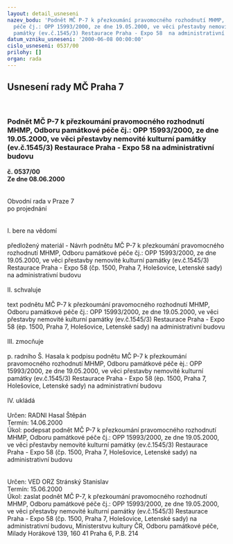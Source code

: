 ```yaml
---
layout: detail_usneseni
nazev_bodu: 'Podnět MČ P-7 k přezkoumání pravomocného rozhodnutí MHMP, Odboru památkové
  péče čj.: OPP 15993/2000, ze dne 19.05.2000, ve věci přestavby nemovité kulturní
  památky (ev.č.1545/3) Restaurace Praha - Expo 58  na administrativní budovu'
datum_vzniku_usneseni: '2000-06-08 00:00:00'
cislo_usneseni: 0537/00
prilohy: []
organ: rada
---
```

<div id="ucUsn_pList" class="usn">
	<span><h2>Usnesení rady MČ Praha 7 </h2>
<br></span><div class="standBody">
<span><h3>Podnět MČ P-7 k přezkoumání pravomocného rozhodnutí MHMP, Odboru památkové péče čj.: OPP 15993/2000, ze dne 19.05.2000, ve věci přestavby nemovité kulturní památky (ev.č.1545/3) Restaurace Praha - Expo 58  na administrativní budovu</h3></span><div class="center">
		<strong>č. 0537/00</strong><br>
	</div>
<div class="center">
		<strong>Ze dne 08.06.2000</strong><br><br>
	</div>     <br>Obvodní rada v Praze 7<br>po projednání<br><br><br>I.	bere na vědomí<br><br> předložený materiál - Návrh podnětu MČ P-7 k přezkoumání pravomocného rozhodnutí MHMP, Odboru památkové péče čj.: OPP 15993/2000, ze dne 19.05.2000, ve věci přestavby nemovité kulturní památky (ev.č.1545/3) Restaurace Praha - Expo 58 (čp. 1500, Praha 7, Holešovice, Letenské sady) na administrativní budovu<br><br>II.	schvaluje <br><br>text podnětu MČ P-7 k přezkoumání pravomocného rozhodnutí MHMP, Odboru památkové péče čj.: OPP 15993/2000, ze dne 19.05.2000, ve věci přestavby nemovité kulturní památky (ev.č.1545/3) Restaurace Praha - Expo 58 (èp. 1500, Praha 7, Holešovice, Letenské sady) na administrativní budovu<br><br>III.	zmocňuje <br><br>p. radního Š. Hasala k podpisu podnětu MČ P-7 k přezkoumání pravomocného rozhodnutí MHMP, Odboru památkové péče èj.: OPP 15993/2000, ze dne 19.05.2000, ve věci přestavby nemovité kulturní památky (ev.č.1545/3) Restaurace Praha - Expo 58 (èp. 1500, Praha 7, Holešovice, Letenské sady) na administrativní budovu<br><br>IV.	ukládá<br><br> Určen:	     	RADNI Hasal Štěpán<br>Termín: 14.06.2000<br>Úkol:	podepsat podnět MČ P-7 k přezkoumání pravomocného rozhodnutí MHMP, Odboru památkové péče čj.: OPP 15993/2000, ze dne 19.05.2000, ve věci přestavby nemovité kulturní památky (ev.č.1545/3) Restaurace Praha - Expo 58 (čp. 1500, Praha 7, Holešovice, Letenské sady) na administrativní budovu<br>  <br><br> Určen:	     	VED ORZ  Stránský Stanislav<br>Termín: 15.06.2000<br>Úkol:	zaslat podnět MČ P-7, k přezkoumání pravomocného rozhodnutí MHMP, Odboru památkové péče čj.: OPP 15993/2000, ze dne 19.05.2000, ve věci přestavby nemovité kulturní památky (ev.č.1545/3) Restaurace Praha - Expo 58 (čp. 1500, Praha 7, Holešovice,  Letenské sady) na administrativní budovu, Ministerstvu kultury ČR, Odboru památkové péče, Milady Horákové 139,  160 41 Praha 6, P.B. 214   <br>
</div>
</div>